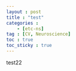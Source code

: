 ```yaml
---
layout : post
title : "test"
categories : 
    - [etc-ns]
tag : [CV, Neuroscience]
toc : true
toc_sticky : true
---
```


test22